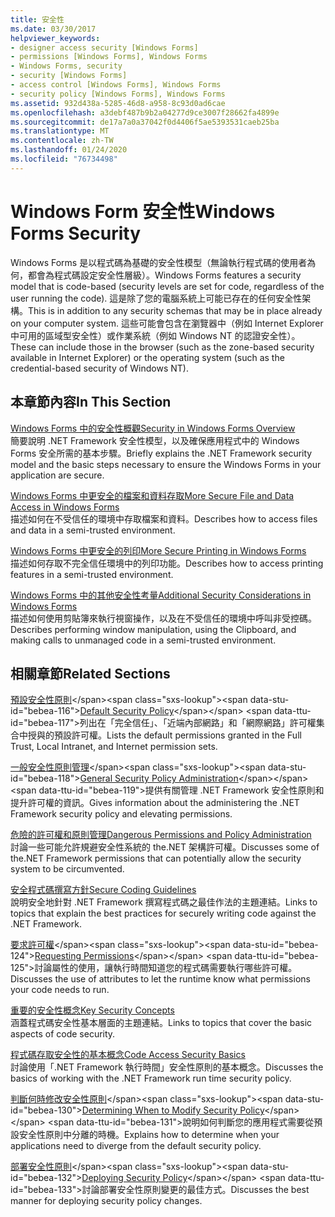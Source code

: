 ```yaml
---
title: 安全性
ms.date: 03/30/2017
helpviewer_keywords:
- designer access security [Windows Forms]
- permissions [Windows Forms], Windows Forms
- Windows Forms, security
- security [Windows Forms]
- access control [Windows Forms], Windows Forms
- security policy [Windows Forms], Windows Forms
ms.assetid: 932d438a-5285-46d8-a958-8c93d0ad6cae
ms.openlocfilehash: a3debf487b9b2a04277d9ce3007f28662fa4899e
ms.sourcegitcommit: de17a7a0a37042f0d4406f5ae5393531caeb25ba
ms.translationtype: MT
ms.contentlocale: zh-TW
ms.lasthandoff: 01/24/2020
ms.locfileid: "76734498"
---
```

# <a name="windows-forms-security"></a><span data-ttu-id="bebea-102">Windows Form 安全性</span><span class="sxs-lookup"><span data-stu-id="bebea-102">Windows Forms Security</span></span>
<span data-ttu-id="bebea-103">Windows Forms 是以程式碼為基礎的安全性模型（無論執行程式碼的使用者為何，都會為程式碼設定安全性層級）。</span><span class="sxs-lookup"><span data-stu-id="bebea-103">Windows Forms features a security model that is code-based (security levels are set for code, regardless of the user running the code).</span></span> <span data-ttu-id="bebea-104">這是除了您的電腦系統上可能已存在的任何安全性架構。</span><span class="sxs-lookup"><span data-stu-id="bebea-104">This is in addition to any security schemas that may be in place already on your computer system.</span></span> <span data-ttu-id="bebea-105">這些可能會包含在瀏覽器中（例如 Internet Explorer 中可用的區域型安全性）或作業系統（例如 Windows NT 的認證安全性）。</span><span class="sxs-lookup"><span data-stu-id="bebea-105">These can include those in the browser (such as the zone-based security available in Internet Explorer) or the operating system (such as the credential-based security of Windows NT).</span></span>  
  
## <a name="in-this-section"></a><span data-ttu-id="bebea-106">本章節內容</span><span class="sxs-lookup"><span data-stu-id="bebea-106">In This Section</span></span>  
 [<span data-ttu-id="bebea-107">Windows Forms 中的安全性概觀</span><span class="sxs-lookup"><span data-stu-id="bebea-107">Security in Windows Forms Overview</span></span>](security-in-windows-forms-overview.md)  
 <span data-ttu-id="bebea-108">簡要說明 .NET Framework 安全性模型，以及確保應用程式中的 Windows Forms 安全所需的基本步驟。</span><span class="sxs-lookup"><span data-stu-id="bebea-108">Briefly explains the .NET Framework security model and the basic steps necessary to ensure the Windows Forms in your application are secure.</span></span>  
  
 [<span data-ttu-id="bebea-109">Windows Forms 中更安全的檔案和資料存取</span><span class="sxs-lookup"><span data-stu-id="bebea-109">More Secure File and Data Access in Windows Forms</span></span>](more-secure-file-and-data-access-in-windows-forms.md)  
 <span data-ttu-id="bebea-110">描述如何在不受信任的環境中存取檔案和資料。</span><span class="sxs-lookup"><span data-stu-id="bebea-110">Describes how to access files and data in a semi-trusted environment.</span></span>  
  
 [<span data-ttu-id="bebea-111">Windows Forms 中更安全的列印</span><span class="sxs-lookup"><span data-stu-id="bebea-111">More Secure Printing in Windows Forms</span></span>](more-secure-printing-in-windows-forms.md)  
 <span data-ttu-id="bebea-112">描述如何存取不完全信任環境中的列印功能。</span><span class="sxs-lookup"><span data-stu-id="bebea-112">Describes how to access printing features in a semi-trusted environment.</span></span>  
  
 [<span data-ttu-id="bebea-113">Windows Forms 中的其他安全性考量</span><span class="sxs-lookup"><span data-stu-id="bebea-113">Additional Security Considerations in Windows Forms</span></span>](additional-security-considerations-in-windows-forms.md)  
 <span data-ttu-id="bebea-114">描述如何使用剪貼簿來執行視窗操作，以及在不受信任的環境中呼叫非受控碼。</span><span class="sxs-lookup"><span data-stu-id="bebea-114">Describes performing window manipulation, using the Clipboard, and making calls to unmanaged code in a semi-trusted environment.</span></span>  
  
## <a name="related-sections"></a><span data-ttu-id="bebea-115">相關章節</span><span class="sxs-lookup"><span data-stu-id="bebea-115">Related Sections</span></span>  
 <span data-ttu-id="bebea-116">[預設安全性原則](https://docs.microsoft.com/previous-versions/dotnet/netframework-4.0/03kwzyfc(v=vs.100))</span><span class="sxs-lookup"><span data-stu-id="bebea-116">[Default Security Policy](https://docs.microsoft.com/previous-versions/dotnet/netframework-4.0/03kwzyfc(v=vs.100))</span></span>  
 <span data-ttu-id="bebea-117">列出在「完全信任」、「近端內部網路」和「網際網路」許可權集合中授與的預設許可權。</span><span class="sxs-lookup"><span data-stu-id="bebea-117">Lists the default permissions granted in the Full Trust, Local Intranet, and Internet permission sets.</span></span>  
  
 <span data-ttu-id="bebea-118">[一般安全性原則管理](https://docs.microsoft.com/previous-versions/dotnet/netframework-4.0/ed5htz45(v=vs.100))</span><span class="sxs-lookup"><span data-stu-id="bebea-118">[General Security Policy Administration](https://docs.microsoft.com/previous-versions/dotnet/netframework-4.0/ed5htz45(v=vs.100))</span></span>  
 <span data-ttu-id="bebea-119">提供有關管理 .NET Framework 安全性原則和提升許可權的資訊。</span><span class="sxs-lookup"><span data-stu-id="bebea-119">Gives information about the administering the .NET Framework security policy and elevating permissions.</span></span>  
  
 [<span data-ttu-id="bebea-120">危險的許可權和原則管理</span><span class="sxs-lookup"><span data-stu-id="bebea-120">Dangerous Permissions and Policy Administration</span></span>](../misc/dangerous-permissions-and-policy-administration.md)  
 <span data-ttu-id="bebea-121">討論一些可能允許規避安全性系統的 the.NET 架構許可權。</span><span class="sxs-lookup"><span data-stu-id="bebea-121">Discusses some of the.NET Framework permissions that can potentially allow the security system to be circumvented.</span></span>  
  
 [<span data-ttu-id="bebea-122">安全程式碼撰寫方針</span><span class="sxs-lookup"><span data-stu-id="bebea-122">Secure Coding Guidelines</span></span>](../../standard/security/secure-coding-guidelines.md)  
 <span data-ttu-id="bebea-123">說明安全地針對 .NET Framework 撰寫程式碼之最佳作法的主題連結。</span><span class="sxs-lookup"><span data-stu-id="bebea-123">Links to topics that explain the best practices for securely writing code against the .NET Framework.</span></span>  
  
 <span data-ttu-id="bebea-124">[要求許可權](https://docs.microsoft.com/previous-versions/dotnet/netframework-4.0/yd267cce(v=vs.100))</span><span class="sxs-lookup"><span data-stu-id="bebea-124">[Requesting Permissions](https://docs.microsoft.com/previous-versions/dotnet/netframework-4.0/yd267cce(v=vs.100))</span></span>  
 <span data-ttu-id="bebea-125">討論屬性的使用，讓執行時間知道您的程式碼需要執行哪些許可權。</span><span class="sxs-lookup"><span data-stu-id="bebea-125">Discusses the use of attributes to let the runtime know what permissions your code needs to run.</span></span>  
  
 [<span data-ttu-id="bebea-126">重要的安全性概念</span><span class="sxs-lookup"><span data-stu-id="bebea-126">Key Security Concepts</span></span>](../../standard/security/key-security-concepts.md)  
 <span data-ttu-id="bebea-127">涵蓋程式碼安全性基本層面的主題連結。</span><span class="sxs-lookup"><span data-stu-id="bebea-127">Links to topics that cover the basic aspects of code security.</span></span>  
  
 [<span data-ttu-id="bebea-128">程式碼存取安全性的基本概念</span><span class="sxs-lookup"><span data-stu-id="bebea-128">Code Access Security Basics</span></span>](../misc/code-access-security-basics.md)  
 <span data-ttu-id="bebea-129">討論使用「.NET Framework 執行時間」安全性原則的基本概念。</span><span class="sxs-lookup"><span data-stu-id="bebea-129">Discusses the basics of working with the .NET Framework run time security policy.</span></span>  
  
 <span data-ttu-id="bebea-130">[判斷何時修改安全性原則](https://docs.microsoft.com/previous-versions/dotnet/netframework-4.0/xky659fc(v=vs.100))</span><span class="sxs-lookup"><span data-stu-id="bebea-130">[Determining When to Modify Security Policy](https://docs.microsoft.com/previous-versions/dotnet/netframework-4.0/xky659fc(v=vs.100))</span></span>  
 <span data-ttu-id="bebea-131">說明如何判斷您的應用程式需要從預設安全性原則中分離的時機。</span><span class="sxs-lookup"><span data-stu-id="bebea-131">Explains how to determine when your applications need to diverge from the default security policy.</span></span>  
  
 <span data-ttu-id="bebea-132">[部署安全性原則](https://docs.microsoft.com/previous-versions/dotnet/netframework-4.0/13wcxx6y(v=vs.100))</span><span class="sxs-lookup"><span data-stu-id="bebea-132">[Deploying Security Policy](https://docs.microsoft.com/previous-versions/dotnet/netframework-4.0/13wcxx6y(v=vs.100))</span></span>  
 <span data-ttu-id="bebea-133">討論部署安全性原則變更的最佳方式。</span><span class="sxs-lookup"><span data-stu-id="bebea-133">Discusses the best manner for deploying security policy changes.</span></span>
